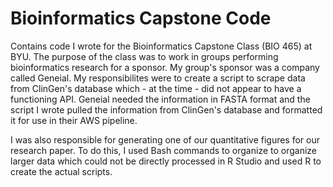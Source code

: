 # Bioinformatics Capstone Code

Contains code I wrote for the Bioinformatics Capstone Class (BIO 465) at BYU. The purpose of the class was to work in groups performing bioinformatics research for a sponsor. My group's sponsor was a company called Geneial. My responsibilites were to create a script to scrape data from ClinGen's database which - at the time - did not appear to have a functioning API. Geneial needed the information in FASTA format and the script I wrote pulled the information from ClinGen's database and formatted it for use in their AWS pipeline.

I was also responsible for generating one of our quantitative figures for our research paper. To do this, I used Bash commands to organize to organize larger data which could not be directly processed in R Studio and used R to create the actual scripts.
